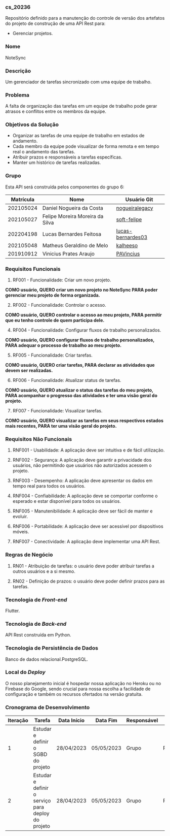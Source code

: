 ### cs_20236
Repositório definido para a manutenção do controle de versão dos artefatos do projeto de construção de uma API Rest para:

- Gerenciar projetos.

### Nome
NoteSync

### Descrição
Um gerenciador de tarefas sincronizado com uma equipe de trabalho.

### Problema
A falta de organização das tarefas em um equipe de trabalho pode gerar atrasos e conflitos entre os membros da equipe.

### Objetivos da Solução
- Organizar as tarefas de uma equipe de trabalho em estados de andamento.
- Cada membro da equipe pode visualizar de forma remota e em tempo real o andamento das tarefas.
- Atribuir prazos e responsáveis a tarefas específicas.
- Manter um histórico de tarefas realizadas.

### Grupo
Esta API será construída pelos componentes do grupo 6:

|Matrícula|Nome|Usuário Git|
|---|---|---|
|202105024|Daniel Nogueira da Costa|[nogueiralegacy](https://github.com/nogueiralegacy)|
|202105027|Felipe Moreira Moreira da Silva|[soft-felipe](https://github.com/soft-felipe)|
|202204198|Lucas Bernardes Feitosa|[lucas-bernardes03](https://github.com/lucas-bernardes03)|
|202105048|Matheus Geraldino de Melo|[kalheeso](https://github.com/kalheeso)|
201910912|Vinicius Prates Araujo|[PAVincius](https://github.com/PAVincius)|

### Requisitos Funcionais
1. RF001 - Funcionalidade: Criar um novo projeto.

**COMO usuário, QUERO criar um novo projeto no NoteSync PARA poder gerenciar meu projeto de forma organizada.**

2. RF002 - Funcionalidade: Controlar o acesso. 

**COMO usuário, QUERO controlar o acesso ao meu projeto, PARA permitir que eu tenho controle de quem participa dele.**


4. RF004 - Funcionalidade: Configurar fluxos de trabalho personalizados.

**COMO usuário, QUERO configurar fluxos de trabalho personalizados, PARA adequar o processo de trabalho ao meu projeto.**

5. RF005 - Funcionalidade: Criar tarefas.

**COMO usuário, QUERO criar tarefas, PARA declarar as atividades que devem ser realizadas.**

6. RF006 - Funcionalidade: Atualizar status de tarefas.

**COMO usuário, QUERO atualizar o status das tarefas do meu projeto, PARA acompanhar o progresso das atividades e ter uma visão geral do projeto.**

7. RF007 - Funcionalidade: Visualizar tarefas.

**COMO usuário, QUERO visualizar as tarefas em seus respectivos estados mais recentes, PARA ter uma visão geral do projeto.**

### Requisitos Não Funcionais

1. RNF001 - Usabilidade: A aplicação deve ser intuitiva e de fácil utilização.

2. RNF002 - Segurança: A aplicação deve garantir a privacidade dos usuários, não permitindo que usuários não autorizados acessem o projeto.

3. RNF003 - Desempenho: A aplicação deve apresentar os dados em tempo real para todos os usuários.

4. RNF004 - Confiabilidade: A aplicação deve se comportar conforme o esperado e estar disponível para todos os usuários.

5. RNF005 - Manutenibilidade: A aplicação deve ser fácil de manter e evoluir.

6. RNF006 - Portabilidade: A aplicação deve ser acessível por dispositivos móveis.

7. RNF007 - Conectividade: A aplicação deve implementar uma API Rest.

### Regras de Negócio
1. RN01 - Atribuição de tarefas: o usuário deve poder atribuir tarefas a outros usuários e a si mesmo.

2. RN02 - Definição de prazos: o usuário deve poder definir prazos para as tarefas.

### Tecnologia de _Front-end_
Flutter.

### Tecnologia de _Back-end_
API Rest construída em Python.

### Tecnologia de Persistência de Dados
Banco de dados relacional.PostgreSQL.

### Local do _Deploy_
O nosso planejamento inicial é hospedar nossa aplicação no Heroku ou no Firebase do Google, sendo crucial para nossa escolha a facilidade de configuração e também os recursos ofertados na versão gratuita.

### Cronograma de Desenvolvimento

|Iteração|Tarefa|Data Início|Data Fim|Responsável|Situação|
|---|---|---|---|---|---|
|1|Estudar e definir o SGBD do projeto|28/04/2023|05/05/2023|Grupo|Programada|
|2|Estudar e definir o serviço para deploy do projeto|28/04/2023|05/05/2023|Grupo|Programada|
